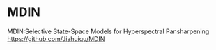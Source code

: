 # MDIN
MDIN:Selective State-Space Models for Hyperspectral Pansharpening https://github.com/Jiahuiqu/MDIN
